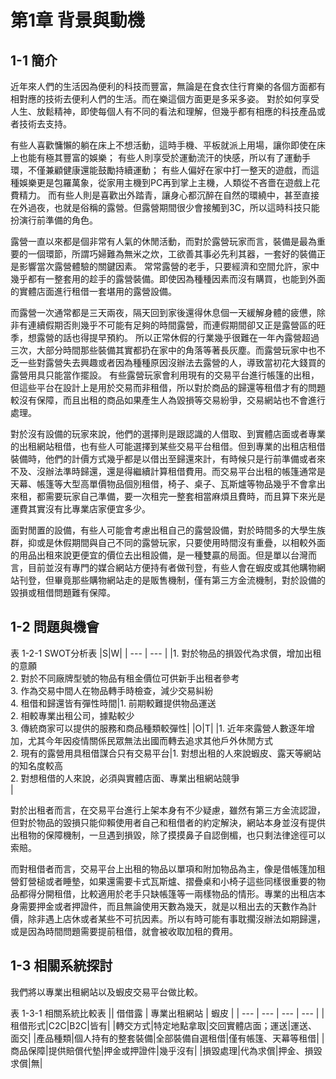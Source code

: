 # 第1章 背景與動機

## 1-1 簡介
近年來人們的生活因為便利的科技而豐富，無論是在食衣住行育樂的各個方面都有相對應的技術去便利人們的生活。而在樂這個方面更是多采多姿。
對於如何享受人生、放鬆精神，即使每個人有不同的看法和理解，但幾乎都有相應的科技產品或者技術去支持。

有些人喜歡慵懶的躺在床上不想活動，這時手機、平板就派上用場，讓你即使在床上也能有極其豐富的娛樂；
有些人則享受於運動流汗的快感，所以有了運動手環，不僅兼顧健康還能鼓勵持續運動；
有些人偏好在家中打一整天的遊戲，而這種娛樂更是包羅萬象，從家用主機到PC再到掌上主機，人類從不吝嗇在遊戲上花費精力。
而有些人則是喜歡出外踏青，讓身心都沉醉在自然的環繞中，甚至直接在外過夜，也就是俗稱的露營。但露營期間很少會接觸到3C，所以這時科技只能扮演行前準備的角色。

露營一直以來都是個非常有人氣的休閒活動，而對於露營玩家而言，裝備是最為重要的一個環節，所謂巧婦難為無米之炊，工欲善其事必先利其器，一套好的裝備正是影響當次露營體驗的關鍵因素。
常常露營的老手，只要經濟和空間允許，家中幾乎都有一整套用的趁手的露營裝備。即使因為種種因素而沒有購買，也能到外面的實體店面進行租借一套堪用的露營設備。

而露營一次通常都是三天兩夜，隔天回到家後還得休息個一天緩解身體的疲憊，除非有連續假期否則幾乎不可能有足夠的時間露營，而連假期間卻又正是露營區的旺季，想露營的話也得提早預約。
所以正常休假的行業幾乎很難在一年內露營超過三次，大部分時間那些裝備其實都扔在家中的角落等著長灰塵。而露營玩家中也不乏一些對露營失去興趣或者因為種種原因沒辦法去露營的人，導致當初花大錢買的露營用具只能當作擺設。
有些露營玩家會利用現有的交易平台進行帳篷的出租，但這些平台在設計上是用於交易而非租借，所以對於商品的歸還等租借才有的問題較沒有保障，而且出租的商品如果產生人為毀損等交易紛爭，交易網站也不會進行處理。

對於沒有設備的玩家來說，他們的選擇則是跟認識的人借取、到實體店面或者專業的出租網站租借，也有些人可能選擇到某些交易平台租借。但到專業的出租店租借裝備時，他們的計價方式幾乎都是以借出至歸還來計，有時候只是行前準備或者來不及、沒辦法準時歸還，還是得繼續計算租借費用。而交易平台出租的帳篷通常是天幕、帳篷等大型高單價物品個別租借，椅子、桌子、瓦斯爐等物品幾乎不會拿出來租，都需要玩家自己準備，要一次租完一整套相當麻煩且費時，而且算下來光是運費其實沒有比專業店家便宜多少。

面對閒置的設備，有些人可能會考慮出租自己的露營設備，對於時間多的大學生族群，抑或是休假期間與自己不同的露營玩家，只要使用時間沒有重疊，以相較外面的用品出租來說更便宜的價位去出租設備，是一種雙贏的局面。但是單以台灣而言，目前並沒有專門的媒合網站方便持有者做刊登，有些人會在蝦皮或其他購物網站刊登，但畢竟那些購物網站走的是販售機制，僅有第三方金流機制，對於設備的毀損或租借問題難有保障。

## 1-2 問題與機會

表 1-2-1 SWOT分析表
|S|W| 
| --- | --- | 
|1. 對於物品的損毀代為求償，增加出租的意願<br>2. 對於不同廠牌型號的物品有租金價位可供新手出租者參考<br>3. 作為交易中間人在物品轉手時檢查，減少交易糾紛<br>4. 租借和歸還皆有彈性時間|1. 前期較難提供物品運送<br>2. 相較專業出租公司，據點較少<br>3. 傳統商家可以提供的服務和商品種類較彈性|
|O|T|
|1. 近年來露營人數逐年增加，尤其今年因疫情關係民眾無法出國而轉去追求其他戶外休閒方式<br>2. 現有的露營用具租借謀合只有交易平台|1. 對想出租的人來說蝦皮、露天等網站的知名度較高<br>2. 對想租借的人來說，必須與實體店面、專業出租網站競爭<br>|

對於出租者而言，在交易平台進行上架本身有不少疑慮，雖然有第三方金流認證，但對於物品的毀損只能仰賴使用者自己和租借者的約定解決，網站本身並沒有提供出租物的保障機制，一旦遇到損毀，除了摸摸鼻子自認倒楣，也只剩法律途徑可以索賠。

而對租借者而言，交易平台上出租的物品以單項和附加物品為主，像是借帳篷加租營釘營槌或者睡墊，如果還需要卡式瓦斯爐、摺疊桌和小椅子這些同樣很重要的物品都得分開租借，比較適用於老手只缺帳篷等一兩樣物品的情形。專業的出租店本身需要押金或者押證件，而且無論使用天數為幾天，就是以租出去的天數作為計價，除非遇上店休或者某些不可抗因素。所以有時可能有事耽擱沒辦法如期歸還，或是因為時間問題需要提前租借，就會被收取加租的費用。

## 1-3 相關系統探討

我們將以專業出租網站以及蝦皮交易平台做比較。

表 1-3-1 相關系統比較表
|| 借借露 | 專業出租網站 | 蝦皮 |
| --- | --- | --- | --- |
|租借形式|C2C|B2C|皆有|
|轉交方式|特定地點拿取|交回實體店面；運送|運送、面交|
|產品種類|個人持有的整套裝備|全部裝備自選租借|僅有帳篷、天幕等租借|
|商品保障|提供賠償代墊|押金或押證件|幾乎沒有|
|損毀處理|代為求償|押金、損毀求償|無|